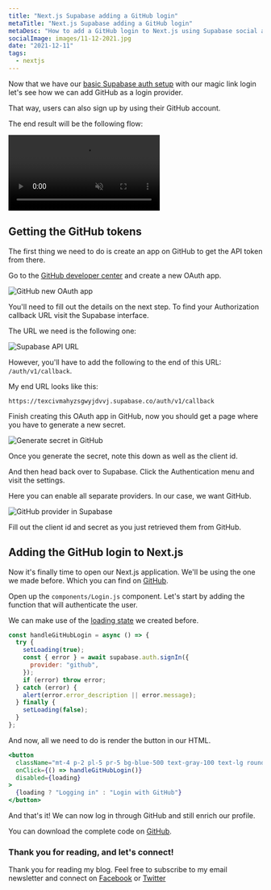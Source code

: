 ```yaml
---
title: "Next.js Supabase adding a GitHub login"
metaTitle: "Next.js Supabase adding a GitHub login"
metaDesc: "How to add a GitHub login to Next.js using Supabase social authentication"
socialImage: images/11-12-2021.jpg
date: "2021-12-11"
tags:
  - nextjs
---
```


Now that we have our [basic Supabase auth setup](https://daily-dev-tips.com/posts/authenticating-nextjs-with-supabase-auth-magic-links/) with our magic link login let's see how we can add GitHub as a login provider.

That way, users can also sign up by using their GitHub account.

The end result will be the following flow:

<!-- ![Next.js Supabase adding a GitHub login](https://cdn.hashnode.com/res/hashnode/image/upload/v1638246844582/G0mIY5Z4L.gif) -->
<video autoplay loop muted playsinline>
  <source src="https://res.cloudinary.com/daily-dev-tips/video/upload/v1638246910/ghlogin_q4uggu.webm" type="video/webm" />
  <source src="https://res.cloudinary.com/daily-dev-tips/video/upload/v1638246910/ghlogin_vwcwru.mp4" type="video/mp4" />
</video>

## Getting the GitHub tokens

The first thing we need to do is create an app on GitHub to get the API token from there.

Go to the [GitHub developer center](https://github.com/settings/developers) and create a new OAuth app.

![GitHub new OAuth app](https://cdn.hashnode.com/res/hashnode/image/upload/v1638245914307/IZwcOQU6b.png)

You'll need to fill out the details on the next step.
To find your Authorization callback URL visit the Supabase interface.

The URL we need is the following one:

![Supabase API URL](https://cdn.hashnode.com/res/hashnode/image/upload/v1638245883918/O_33yuynl.png)

However, you'll have to add the following to the end of this URL: `/auth/v1/callback`.

My end URL looks like this:

`https://texcivmahyzsgwyjdvvj.supabase.co/auth/v1/callback`

Finish creating this OAuth app in GitHub, now you should get a page where you have to generate a new secret.

![Generate secret in GitHub](https://cdn.hashnode.com/res/hashnode/image/upload/v1638246084272/ndMxb5NX4.png)

Once you generate the secret, note this down as well as the client id.

And then head back over to Supabase.
Click the Authentication menu and visit the settings.

Here you can enable all separate providers. In our case, we want GitHub.

![GitHub provider in Supabase](https://cdn.hashnode.com/res/hashnode/image/upload/v1638246190830/mwXFYAc8G.png)

Fill out the client id and secret as you just retrieved them from GitHub.

## Adding the GitHub login to Next.js

Now it's finally time to open our Next.js application.
We'll be using the one we made before.
Which you can find on [GitHub](https://github.com/rebelchris/next-supabase/tree/loading-state).

Open up the `components/Login.js` component.
Let's start by adding the function that will authenticate the user.

We can make use of the [loading state](https://daily-dev-tips.com/posts/add-a-loading-state-to-our-nextjs-supabase-app/) we created before.

```js
const handleGitHubLogin = async () => {
  try {
    setLoading(true);
    const { error } = await supabase.auth.signIn({
      provider: "github",
    });
    if (error) throw error;
  } catch (error) {
    alert(error.error_description || error.message);
  } finally {
    setLoading(false);
  }
};
```

And now, all we need to do is render the button in our HTML.

```jsx
<button
  className="mt-4 p-2 pl-5 pr-5 bg-blue-500 text-gray-100 text-lg rounded-lg focus:border-4 border-blue-300"
  onClick={() => handleGitHubLogin()}
  disabled={loading}
>
  {loading ? "Logging in" : "Login with GitHub"}
</button>
```

And that's it!
We can now log in through GitHub and still enrich our profile.

You can download the complete code on [GitHub](https://github.com/rebelchris/next-supabase/tree/github-login).

### Thank you for reading, and let's connect!

Thank you for reading my blog. Feel free to subscribe to my email newsletter and connect on [Facebook](https://www.facebook.com/DailyDevTipsBlog) or [Twitter](https://twitter.com/DailyDevTips1)
